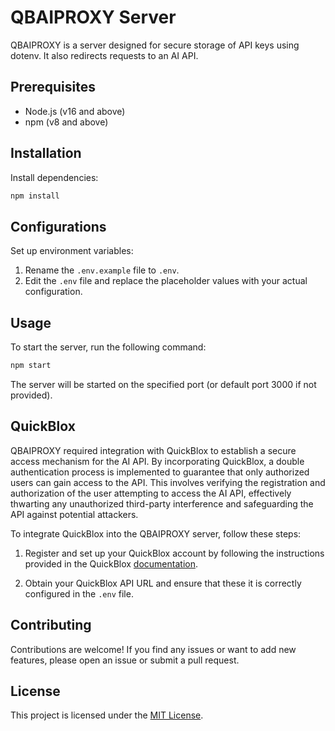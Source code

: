 # QBAIPROXY Server

QBAIPROXY is a server designed for secure storage of API keys using dotenv. It also redirects requests to an AI API.

## Prerequisites

- Node.js (v16 and above)
- npm (v8 and above)

## Installation

Install dependencies:

```bash
npm install
```

## Configurations

Set up environment variables:

1. Rename the `.env.example` file to `.env`.
2. Edit the `.env` file and replace the placeholder values with your actual configuration.

## Usage

To start the server, run the following command:

```bash
npm start
```

The server will be started on the specified port (or default port 3000 if not provided).

## QuickBlox

QBAIPROXY required integration with QuickBlox to establish a secure access mechanism for the AI API. By incorporating QuickBlox, a double authentication process is implemented to guarantee that only authorized users can gain access to the API. This involves verifying the registration and authorization of the user attempting to access the AI API, effectively thwarting any unauthorized third-party interference and safeguarding the API against potential attackers.

To integrate QuickBlox into the QBAIPROXY server, follow these steps:

1. Register and set up your QuickBlox account by following the instructions provided in the QuickBlox [documentation](https://docs.quickblox.com/docs/introduction).

2. Obtain your QuickBlox API URL and ensure that these it is correctly configured in the `.env` file.

## Contributing

Contributions are welcome! If you find any issues or want to add new features, please open an issue or submit a pull request.

## License

This project is licensed under the [MIT License](LICENSE).
